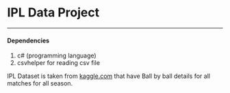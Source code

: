 # IPL Data Project
---

#### Dependencies
1. c# (programming language)
2. csvhelper for reading csv file

IPL Dataset is taken from [kaggle.com](https://www.kaggle.com/manasgarg/ipl) that have Ball by ball 
details for all matches for all season.

